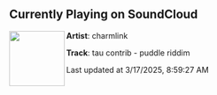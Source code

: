## Currently Playing on SoundCloud

[<img align="left" width="100" src="https://i1.sndcdn.com/artworks-FsFZrYtgA1jJy0z9-x0Mnew-t500x500.png">](https://soundcloud.com/charmlink/tau-contrib-puddle-riddim?in=charmlink/sets/bloom-forever)

**Artist**: charmlink 

**Track**: tau contrib - puddle riddim

Last updated at 3/17/2025, 8:59:27 AM
